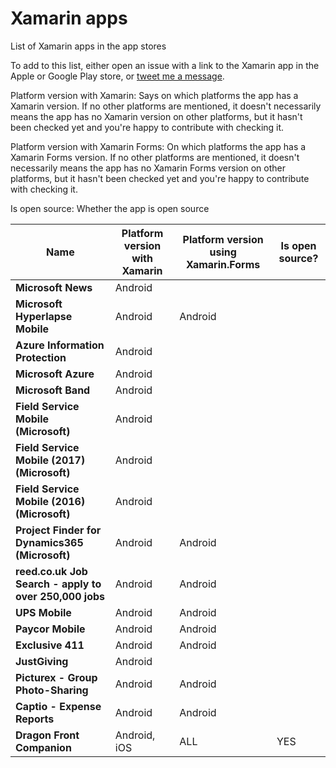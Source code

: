 # Xamarin apps

List of Xamarin apps in the app stores

To add to this list, either open an issue with a link to the Xamarin app in the Apple or Google Play store, or [tweet me a message](https://twitter.com/nitescua).

Platform version with Xamarin: Says on which platforms the app has a Xamarin version. If no other platforms are mentioned, it doesn't necessarily means the app has no Xamarin version on other platforms, but it hasn't been checked yet and you're happy to contribute with checking it.

Platform version with Xamarin Forms: On which platforms the app has a Xamarin Forms version. If no other platforms are mentioned, it doesn't necessarily means the app has no Xamarin Forms version on other platforms, but it hasn't been checked yet and you're happy to contribute with checking it.

Is open source: Whether the app is open source

| Name | Platform version with Xamarin | Platform version using Xamarin.Forms | Is open source? | 
|------|--------|-----------|-------|
| **Microsoft News**     |   Android |     |    |
| **Microsoft Hyperlapse Mobile**  |   Android  |   Android  |     |
| **Azure Information Protection** | Android |   |     |
| **Microsoft Azure** | Android |   |    |
| **Microsoft Band**| Android |  |   |
| **Field Service Mobile (Microsoft)** | Android |   |    |
| **Field Service Mobile (2017) (Microsoft)** | Android |  |   |
| **Field Service Mobile (2016) (Microsoft)** | Android |  |   |
| **Project Finder for Dynamics365 (Microsoft)** | Android | Android|  |
| **reed.co.uk Job Search - apply to over 250,000 jobs** | Android | Android |  |
| **UPS Mobile** | Android | Android|  |
| **Paycor Mobile** | Android | Android |   |    |
| **Exclusive 411**  |   Android  |  Android   |     |
| **JustGiving** | Android |  |  |
| **Picturex - Group Photo-Sharing** | Android | Android |  |
| **Captio - Expense Reports** | Android | Android |  |
| **Dragon Front Companion**     |   Android, iOS  |  ALL   |  YES | YES |

